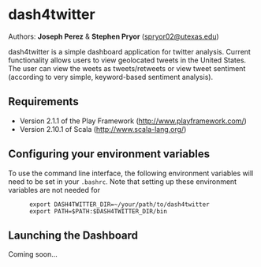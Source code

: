 dash4twitter
============

Authors: **Joseph Perez** & **Stephen Pryor** (spryor02@utexas.edu)

dash4twitter is a simple dashboard application for twitter analysis. Current functionality allows users to view geolocated tweets in the United States. The user can view the weets as tweets/retweets or view tweet sentiment (according to very simple, keyword-based sentiment analysis). 

## Requirements

* Version 2.1.1 of the Play Framework (http://www.playframework.com/)
* Version 2.10.1 of Scala (http://www.scala-lang.org/)

## Configuring your environment variables
To use the command line interface, the following environment variables will need to be set in your `.bashrc`. Note that setting up these environment variables are not needed for 

          export DASH4TWITTER_DIR=~/your/path/to/dash4twitter
          export PATH=$PATH:$DASH4TWITTER_DIR/bin
          
## Launching the Dashboard
Coming soon...
